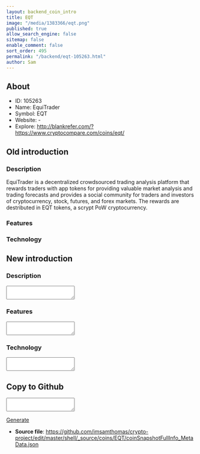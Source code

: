 ```yaml
---
layout: backend_coin_intro
title: EQT
image: "/media/1383366/eqt.png"
published: true
allow_search_engine: false
sitemap: false
enable_comment: false
sort_order: 495
permalink: "/backend/eqt-105263.html"
author: Sam
---
```


## About

- ID: 105263
- Name: EquiTrader
- Symbol: EQT
- Website: -
- Explore: http://blankrefer.com/?https://www.cryptocompare.com/coins/eqt/


## Old introduction

### Description

<p><span>EquiTrader is a decentralized crowdsourced trading analysis platform that rewards traders with app tokens for providing valuable market analysis and trading forecasts and provides a social community for traders and investors of cryptocurrency, stock, futures, and forex markets. The rewards are destributed in EQT tokens, a scrypt PoW cryptocurrency.</span><span><br /></span></p>

### Features


### Technology




## New introduction


### Description
<textarea id="meta_description" name="description"></textarea>

### Features
<textarea id="meta_features" name="features"></textarea>

### Technology
<textarea id="meta_technology" name="technology"></textarea>


## Copy to Github

<textarea id="coinsnapshotfullinfo_metadata"></textarea>

<a href="#gen" onclick="generateMetaDatJson()">Generate</a>

- **Source file**: <a href="https://github.com/imsamthomas/crypto-project/edit/master/shell/_source/coins/EQT/coinSnapshotFullInfo_MetaData.json">https://github.com/imsamthomas/crypto-project/edit/master/shell/_source/coins/EQT/coinSnapshotFullInfo_MetaData.json</a>

